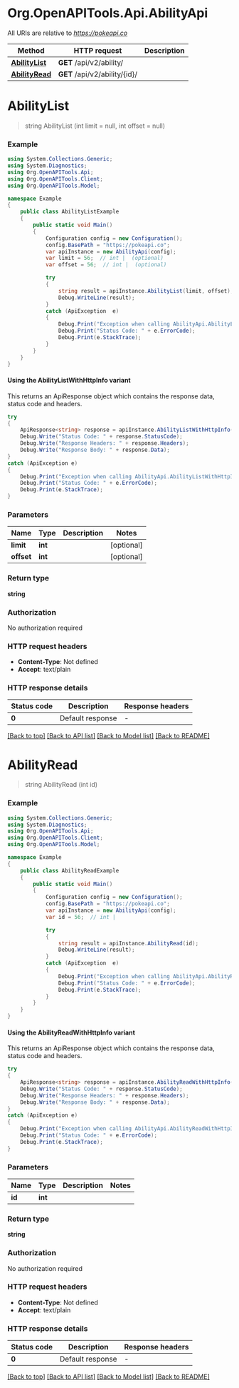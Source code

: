 # Org.OpenAPITools.Api.AbilityApi

All URIs are relative to *https://pokeapi.co*

| Method | HTTP request | Description |
|--------|--------------|-------------|
| [**AbilityList**](AbilityApi.md#abilitylist) | **GET** /api/v2/ability/ |  |
| [**AbilityRead**](AbilityApi.md#abilityread) | **GET** /api/v2/ability/{id}/ |  |

<a id="abilitylist"></a>
# **AbilityList**
> string AbilityList (int limit = null, int offset = null)



### Example
```csharp
using System.Collections.Generic;
using System.Diagnostics;
using Org.OpenAPITools.Api;
using Org.OpenAPITools.Client;
using Org.OpenAPITools.Model;

namespace Example
{
    public class AbilityListExample
    {
        public static void Main()
        {
            Configuration config = new Configuration();
            config.BasePath = "https://pokeapi.co";
            var apiInstance = new AbilityApi(config);
            var limit = 56;  // int |  (optional) 
            var offset = 56;  // int |  (optional) 

            try
            {
                string result = apiInstance.AbilityList(limit, offset);
                Debug.WriteLine(result);
            }
            catch (ApiException  e)
            {
                Debug.Print("Exception when calling AbilityApi.AbilityList: " + e.Message);
                Debug.Print("Status Code: " + e.ErrorCode);
                Debug.Print(e.StackTrace);
            }
        }
    }
}
```

#### Using the AbilityListWithHttpInfo variant
This returns an ApiResponse object which contains the response data, status code and headers.

```csharp
try
{
    ApiResponse<string> response = apiInstance.AbilityListWithHttpInfo(limit, offset);
    Debug.Write("Status Code: " + response.StatusCode);
    Debug.Write("Response Headers: " + response.Headers);
    Debug.Write("Response Body: " + response.Data);
}
catch (ApiException e)
{
    Debug.Print("Exception when calling AbilityApi.AbilityListWithHttpInfo: " + e.Message);
    Debug.Print("Status Code: " + e.ErrorCode);
    Debug.Print(e.StackTrace);
}
```

### Parameters

| Name | Type | Description | Notes |
|------|------|-------------|-------|
| **limit** | **int** |  | [optional]  |
| **offset** | **int** |  | [optional]  |

### Return type

**string**

### Authorization

No authorization required

### HTTP request headers

 - **Content-Type**: Not defined
 - **Accept**: text/plain


### HTTP response details
| Status code | Description | Response headers |
|-------------|-------------|------------------|
| **0** | Default response |  -  |

[[Back to top]](#) [[Back to API list]](../../README.md#documentation-for-api-endpoints) [[Back to Model list]](../../README.md#documentation-for-models) [[Back to README]](../../README.md)

<a id="abilityread"></a>
# **AbilityRead**
> string AbilityRead (int id)



### Example
```csharp
using System.Collections.Generic;
using System.Diagnostics;
using Org.OpenAPITools.Api;
using Org.OpenAPITools.Client;
using Org.OpenAPITools.Model;

namespace Example
{
    public class AbilityReadExample
    {
        public static void Main()
        {
            Configuration config = new Configuration();
            config.BasePath = "https://pokeapi.co";
            var apiInstance = new AbilityApi(config);
            var id = 56;  // int | 

            try
            {
                string result = apiInstance.AbilityRead(id);
                Debug.WriteLine(result);
            }
            catch (ApiException  e)
            {
                Debug.Print("Exception when calling AbilityApi.AbilityRead: " + e.Message);
                Debug.Print("Status Code: " + e.ErrorCode);
                Debug.Print(e.StackTrace);
            }
        }
    }
}
```

#### Using the AbilityReadWithHttpInfo variant
This returns an ApiResponse object which contains the response data, status code and headers.

```csharp
try
{
    ApiResponse<string> response = apiInstance.AbilityReadWithHttpInfo(id);
    Debug.Write("Status Code: " + response.StatusCode);
    Debug.Write("Response Headers: " + response.Headers);
    Debug.Write("Response Body: " + response.Data);
}
catch (ApiException e)
{
    Debug.Print("Exception when calling AbilityApi.AbilityReadWithHttpInfo: " + e.Message);
    Debug.Print("Status Code: " + e.ErrorCode);
    Debug.Print(e.StackTrace);
}
```

### Parameters

| Name | Type | Description | Notes |
|------|------|-------------|-------|
| **id** | **int** |  |  |

### Return type

**string**

### Authorization

No authorization required

### HTTP request headers

 - **Content-Type**: Not defined
 - **Accept**: text/plain


### HTTP response details
| Status code | Description | Response headers |
|-------------|-------------|------------------|
| **0** | Default response |  -  |

[[Back to top]](#) [[Back to API list]](../../README.md#documentation-for-api-endpoints) [[Back to Model list]](../../README.md#documentation-for-models) [[Back to README]](../../README.md)

